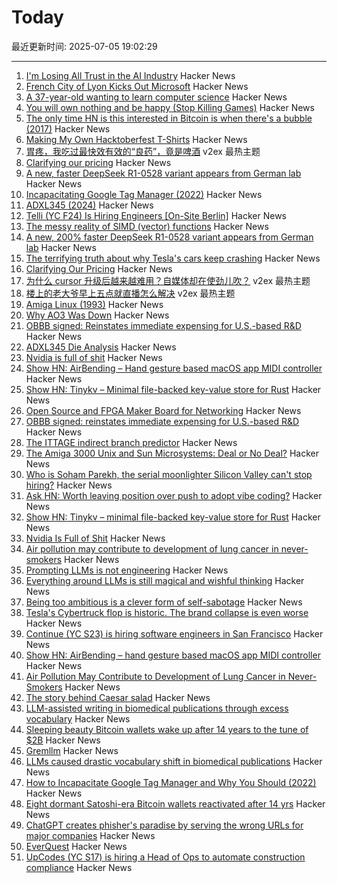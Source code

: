 # Today

最近更新时间: 2025-07-05 19:02:29

--- 
1. [I'm Losing All Trust in the AI Industry](https://www.thealgorithmicbridge.com/p/im-losing-all-trust-in-the-ai-industry) Hacker News
2. [French City of Lyon Kicks Out Microsoft](https://news.itsfoss.com/french-city-replaces-microsoft/) Hacker News
3. [A 37-year-old wanting to learn computer science](https://initcoder.com/posts/37-year-old-learning-cs/) Hacker News
4. [You will own nothing and be happy (Stop Killing Games)](https://www.jeffgeerling.com/blog/2025/you-will-own-nothing-and-be-happy-stop-killing-games-0) Hacker News
5. [The only time HN is this interested in Bitcoin is when there's a bubble (2017)](https://incoherency.co.uk/blog/stories/hacker-news-bitcoin.html) Hacker News
6. [Making My Own Hacktoberfest T-Shirts](https://shkspr.mobi/blog/2025/07/making-my-own-hacktoberfest-t-shirts/) Hacker News
7. [胃疼，我吃过最快效有效的“良药”，竟是啤酒](https://www.v2ex.com/t/1143179) v2ex 最热主题
8. [Clarifying our pricing](https://cursor.com/en/blog/june-2025-pricing) Hacker News
9. [A new, faster DeepSeek R1-0528 variant appears from German lab](https://venturebeat.com/ai/holy-smokes-a-new-200-faster-deepseek-r1-0528-variant-appears-from-german-lab-tng-technology-consulting-gmbh/) Hacker News
10. [Incapacitating Google Tag Manager (2022)](https://backlit.neocities.org/incapacitate-google-tag-manager) Hacker News
11. [ADXL345 (2024)](https://www.tinytransistors.net/2024/08/25/adxl345/) Hacker News
12. [Telli (YC F24) Is Hiring Engineers [On-Site Berlin]](https://hi.telli.com/join-us) Hacker News
13. [The messy reality of SIMD (vector) functions](https://johnnysswlab.com/the-messy-reality-of-simd-vector-functions/) Hacker News
14. [A new, 200% faster DeepSeek R1-0528 variant appears from German lab](https://venturebeat.com/ai/holy-smokes-a-new-200-faster-deepseek-r1-0528-variant-appears-from-german-lab-tng-technology-consulting-gmbh/) Hacker News
15. [The terrifying truth about why Tesla's cars keep crashing](https://www.theguardian.com/technology/2025/jul/05/the-vehicle-suddenly-accelerated-with-our-baby-in-it-the-terrifying-truth-about-why-teslas-cars-keep-crashing) Hacker News
16. [Clarifying Our Pricing](https://cursor.com/en/blog/june-2025-pricing) Hacker News
17. [为什么 cursor 升级后越来越难用？自媒体却在使劲儿吹？](https://www.v2ex.com/t/1143150) v2ex 最热主题
18. [楼上的老大爷早上五点就直播怎么解决](https://www.v2ex.com/t/1143148) v2ex 最热主题
19. [Amiga Linux (1993)](https://groups.google.com/g/comp.sys.amiga.emulations/c/xUgrpylQOXk) Hacker News
20. [Why AO3 Was Down](https://www.reddit.com/r/AO3/s/67nQid89MW) Hacker News
21. [OBBB signed: Reinstates immediate expensing for U.S.-based R&D](https://www.kbkg.com/feature/house-passes-tax-bill-sending-to-president-for-signature) Hacker News
22. [ADXL345 Die Analysis](https://www.tinytransistors.net/2024/08/25/adxl345/) Hacker News
23. [Nvidia is full of shit](https://blog.sebin-nyshkim.net/posts/nvidia-is-full-of-shit/) Hacker News
24. [Show HN: AirBending – Hand gesture based macOS app MIDI controller](https://www.nanassound.com/products/software/airbending) Hacker News
25. [Show HN: Tinykv – Minimal file-backed key-value store for Rust](https://crates.io/crates/tinykv) Hacker News
26. [Open Source and FPGA Maker Board for Networking](https://privateisland.tech/betsy) Hacker News
27. [OBBB signed: reinstates immediate expensing for U.S.-based R&D](https://www.kbkg.com/feature/house-passes-tax-bill-sending-to-president-for-signature) Hacker News
28. [The ITTAGE indirect branch predictor](https://blog.nelhage.com/post/ittage-branch-predictor/) Hacker News
29. [The Amiga 3000 Unix and Sun Microsystems: Deal or No Deal?](https://www.datagubbe.se/amix/) Hacker News
30. [Who is Soham Parekh, the serial moonlighter Silicon Valley can't stop hiring?](https://techcrunch.com/2025/07/03/who-is-soham-parekh-the-serial-moonlighter-silicon-valley-startups-cant-stop-hiring/) Hacker News
31. [Ask HN: Worth leaving position over push to adopt vibe coding?](https://news.ycombinator.com/item?id=44468375) Hacker News
32. [Show HN: Tinykv – minimal file-backed key-value store for Rust](https://crates.io/crates/tinykv) Hacker News
33. [Nvidia Is Full of Shit](https://blog.sebin-nyshkim.net/posts/nvidia-is-full-of-shit/) Hacker News
34. [Air pollution may contribute to development of lung cancer in never-smokers](https://today.ucsd.edu/story/air-pollution-may-contribute-to-development-of-lung-cancer-in-never-smokers-new-study-finds) Hacker News
35. [Prompting LLMs is not engineering](https://dmitriid.com/prompting-llms-is-not-engineering) Hacker News
36. [Everything around LLMs is still magical and wishful thinking](https://dmitriid.com/everything-around-llms-is-still-magical-and-wishful-thinking) Hacker News
37. [Being too ambitious is a clever form of self-sabotage](https://maalvika.substack.com/p/being-too-ambitious-is-a-clever-form) Hacker News
38. [Tesla's Cybertruck flop is historic. The brand collapse is even worse](https://www.dailykos.com/stories/2025/7/3/2331384/-Tesla-s-Cybertruck-flop-is-historic-The-brand-collapse-is-even-worse) Hacker News
39. [Continue (YC S23) is hiring software engineers in San Francisco](https://www.ycombinator.com/companies/continue/jobs) Hacker News
40. [Show HN: AirBending – hand gesture based macOS app MIDI controller](https://www.nanassound.com/products/software/airbending) Hacker News
41. [Air Pollution May Contribute to Development of Lung Cancer in Never-Smokers](https://today.ucsd.edu/story/air-pollution-may-contribute-to-development-of-lung-cancer-in-never-smokers-new-study-finds) Hacker News
42. [The story behind Caesar salad](https://www.nationalgeographic.com/travel/article/story-behind-caesar-salad) Hacker News
43. [LLM-assisted writing in biomedical publications through excess vocabulary](https://www.science.org/doi/10.1126/sciadv.adt3813) Hacker News
44. [Sleeping beauty Bitcoin wallets wake up after 14 years to the tune of $2B](https://www.marketwatch.com/story/sleeping-beauty-bitcoin-wallets-wake-up-after-14-years-to-the-tune-of-2-billion-79f1f11f) Hacker News
45. [Gremllm](https://github.com/awwaiid/gremllm) Hacker News
46. [LLMs caused drastic vocabulary shift in biomedical publications](https://www.science.org/doi/10.1126/sciadv.adt3813) Hacker News
47. [How to Incapacitate Google Tag Manager and Why You Should (2022)](https://backlit.neocities.org/incapacitate-google-tag-manager) Hacker News
48. [Eight dormant Satoshi-era Bitcoin wallets reactivated after 14 yrs](https://twitter.com/WatcherGuru/status/1941167512491864554) Hacker News
49. [ChatGPT creates phisher's paradise by serving the wrong URLs for major companies](https://www.theregister.com/2025/07/03/ai_phishing_websites/) Hacker News
50. [EverQuest](https://www.filfre.net/2025/07/everquest/) Hacker News
51. [UpCodes (YC S17) is hiring a Head of Ops to automate construction compliance](https://up.codes/careers?utm_source=HN) Hacker News
